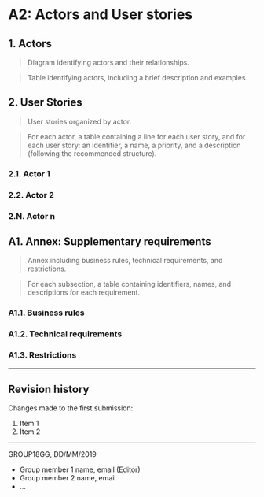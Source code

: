 # A2: Actors and User stories

## 1. Actors

> Diagram identifying actors and their relationships.

> Table identifying actors, including a brief description and examples.

## 2. User Stories

> User stories organized by actor.

> For each actor, a table containing a line for each user story, and for each user story: an identifier, a name, a priority, and a description (following the recommended structure).

### 2.1. Actor 1

### 2.2. Actor 2

### 2.N. Actor n

## A1. Annex: Supplementary requirements

> Annex including business rules, technical requirements, and restrictions.

> For each subsection, a table containing identifiers, names, and descriptions for each requirement.

### A1.1. Business rules

### A1.2. Technical requirements

### A1.3. Restrictions

***

## Revision history

Changes made to the first submission:
1. Item 1
1. Item 2

***

GROUP18GG, DD/MM/2019

* Group member 1 name, email (Editor)
* Group member 2 name, email
* ...
